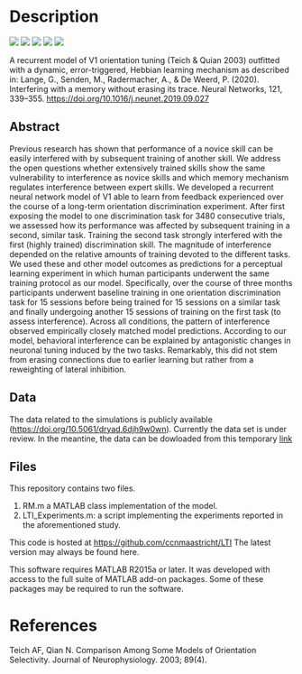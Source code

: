 # Description

![](https://img.shields.io/github/license/ccnmaastricht/LTI)
![](https://img.shields.io/github/issues/ccnmaastricht/LTI)
![](https://img.shields.io/github/forks/ccnmaastricht/LTI)
![](https://img.shields.io/github/stars/ccnmaastricht/LTI)
![](https://img.shields.io/github/license/ccnmaastricht/LTI)

A recurrent model of V1 orientation tuning (Teich & Quian 2003) outfitted with a dynamic,
error-triggered, Hebbian learning mechanism as described in:
Lange, G., Senden, M., Radermacher, A., & De Weerd, P. (2020). Interfering with a memory without erasing its trace. Neural Networks, 121, 339–355. https://doi.org/10.1016/j.neunet.2019.09.027

## Abstract
Previous research has shown that performance of a novice skill can be easily interfered with by subsequent training of another skill. We address the open questions whether extensively trained skills show the same vulnerability to interference as novice skills and which memory mechanism regulates interference between expert skills. We developed a recurrent neural network model of V1 able to learn from feedback experienced over the course of a long-term orientation discrimination experiment. After first exposing the model to one discrimination task for 3480 consecutive trials, we assessed how its performance was affected by subsequent training in a second, similar task. Training the second task strongly interfered with the first (highly trained) discrimination skill. The magnitude of interference depended on the relative amounts of training devoted to the different tasks. We used these and other model outcomes as predictions for a perceptual learning experiment in which human participants underwent the same training protocol as our model. Specifically, over the course of three months participants underwent baseline training in one orientation discrimination task for 15 sessions before being trained for 15 sessions on a similar task and finally undergoing another 15 sessions of training on the first task (to assess interference). Across all conditions, the pattern of interference observed empirically closely matched model predictions. According to our model, behavioral interference can be explained by antagonistic changes in neuronal tuning induced by the two tasks. Remarkably, this did not stem from erasing connections due to earlier learning but rather from a reweighting of lateral inhibition.

## Data
The data related to the simulations is publicly available (https://doi.org/10.5061/dryad.6djh9w0wn).
Currently the data set is under review. In the meantine, the data can be dowloaded
from this temporary [link](https://datadryad.org/stash/share/RzgfKSZHyh_xaLqa6aEOVDHidDDyEpFgGi79_GlD1uU)

## Files
This repository contains two files.
1. RM.m a MATLAB class implementation of the model.
2. LTI_Experiments.m: a script implementing the experiments reported in the aforementioned study.

This code is hosted at https://github.com/ccnmaastricht/LTI
The latest version may always be found here.

This software requires MATLAB R2015a or later. It was developed with access to the full suite of MATLAB add-on packages.
Some of these packages may be required to run the software.

# References
Teich AF, Qian N. Comparison Among Some Models of Orientation Selectivity. Journal of Neurophysiology. 2003; 89(4).
